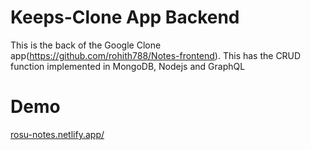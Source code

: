 # Keeps-Clone App Backend
This is the back of the Google Clone app(https://github.com/rohith788/Notes-frontend). This has the CRUD function implemented in MongoDB, Nodejs and GraphQL

# Demo
[rosu-notes.netlify.app/](rosu-notes.netlify.app/)
